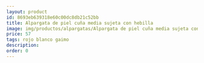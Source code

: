 ```yaml
---
layout: product
id: 8693eb639318e60c00dc8db21c52bb
title: Alpargata de piel cuña media sujeta con hebilla 
image: img/productos/alpargatas/Alpargata de piel cuña media sujeta con hebilla =57 =rojo blanco gaimo.webp
price: 57 
tags: rojo blanco gaimo
description: 
order: 0
---
```

